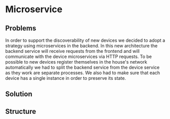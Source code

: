 # Microservice

## Problems
In order to support the discoverability of new devices we decided to adopt a strategy using microservices in the backend. 
In this new architecture the backend service will receive requests from the frontend and will communicate with the device microservices via HTTP requests.
To be possible to new devices register themselves in the house's network automatically we had to split the backend service 
from the device service as they work are separate processes. We also had to make sure that each device has a single instance
in order to preserve its state.

## Solution


## Structure
